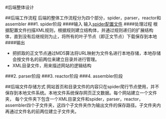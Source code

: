 #后端整体设计

##后端工作流程
后端的整体工作流程分为四个部分，spider，parser，reactor和assembler
###1. spider阶段
####输入
  输入[spider配置文件](https://github.com/zhf/labrador/blob/master/docs/backend/spider_config_spec.md)
####处理过程
  根据配置文件扫描XML规则，根据规则建立结构体，并通过规则递归的扩展结构体，直到没有后继规则为止，将所有的叶子节点（即正文节点）下载保存到本地
####输出
- 把抓取的正文节点通过MD5算法将URL映射为文件名进行本地存储，本地存储会按文件名的前两位来建立目录并进行管理。
- XML目录文件，用来描述网站的逻辑结构

###2. parser阶段
###3. reactor阶段
###4. assembler阶段

##后端文件存储方式
网站首页和目录文件的内容只在spider爬行节点使用，并不保存到本地文件系统。本地文件系统保存网页正文数据。每个网站建立一个文件夹，
每个文件夹下包含一个XML目录文件和spider，parser，reactor，assembler四个子文件夹，这四个子文件夹作为输出文件的保存路径。子文件夹内再通过文件名的前两位建立子文件夹。